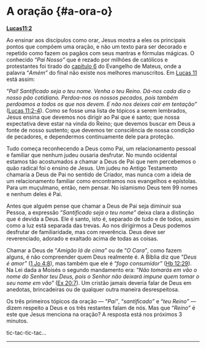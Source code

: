 # A oração {#a-ora-o}

[**Lucas**](http://bibliaonline.com.br/acf/lc/11/2)[**11:2**](http://bibliaonline.com.br/acf/lc/11/2)

Ao ensinar aos discípulos como orar, Jesus mostra a eles os principais pontos que compõem uma oração, e não um texto para ser decorado e repetido como fazem os pagãos com seus mantras e fórmulas mágicas. O conhecido “_Pai Nosso”_ que é rezado por milhões de católicos e protestantes foi tirado do [capítulo 6](http://bibliaonline.com.br/acf/mt/6) do Evangelho de Mateus, onde a palavra “_Amém”_ do final não existe nos melhores manuscritos. Em [Lucas 11](http://bibliaonline.com.br/acf/lc/11) está assim:

“_Pai! Santificado seja o teu nome. Venha o teu Reino. Dá-nos cada dia o nosso pão cotidiano. Perdoa-nos os nossos pecados, pois também perdoamos a todos os que nos devem. E não nos deixes cair em tentação”_ ([Lucas 11:2-4](http://bibliaonline.com.br/acf/lc/11/2-4)). Como se fosse uma lista de tópicos a serem lembrados, Jesus ensina que devemos nos dirigir ao Pai que é santo; que nossa expectativa deve estar na vinda do Reino; que devemos buscar em Deus a fonte de nosso sustento; que devemos ter consciência de nossa condição de pecadores, e dependermos continuamente dele para proteção.

Tudo começa reconhecendo a Deus como Pai, um relacionamento pessoal e familiar que nenhum judeu ousaria desfrutar. No mundo ocidental estamos tão acostumados a chamar a Deus de Pai que nem percebemos o quão radical foi o ensino de Jesus. Um judeu no Antigo Testamento chamaria a Deus de Pai no sentido de Criador, mas nunca com a ideia de um relacionamento familiar como encontramos nos evangelhos e epístolas. Para um muçulmano, então, nem pensar. No islamismo Deus tem 99 nomes e nenhum deles é Pai.

Antes que alguém pense que chamar a Deus de Pai seja diminuir sua Pessoa, a expressão “_Santificado seja o teu nome”_ deixa clara a distinção que é devida a Deus. Ele é santo, isto é, separado de tudo e de todos, assim como a luz está separada das trevas. Ao nos dirigirmos a Deus podemos desfrutar de familiaridade, mas com reverência. Deus deve ser reverenciado, adorado e exaltado acima de todas as coisas.

Chamar a Deus de “_Amigão lá de cima”_ ou de “_O Cara”_, como fazem alguns, é não compreender quem Deus realmente é. A Bíblia diz que “_Deus é amor”_ ([1 Jo 4:8](http://bibliaonline.com.br/acf/1jo/4/8)), mas também que ele é “_fogo consumidor”_ ([Hb 12:29](http://bibliaonline.com.br/acf/hb/12/29)). Na Lei dada a Moisés o segundo mandamento era: “_Não tomarás em vão_ _o nome do Senhor teu Deus, pois o Senhor não deixará impune quem tomar o seu nome em vão”_ ([Ex 20:7](http://bibliaonline.com.br/acf/ex/20/7)). Um cristão jamais deveria falar de Deus em anedotas, brincadeiras ou de qualquer outra maneira desrespeitosa.

Os três primeiros tópicos da oração — “_Pai”_, “_santificado”_ e “_teu Reino”_ — dizem respeito a Deus e os três restantes falam de nós. Mas que “_Reino”_ é este que Jesus menciona na oração? A resposta está nos próximos 3 minutos.

tic-tac-tic-tac...

*****